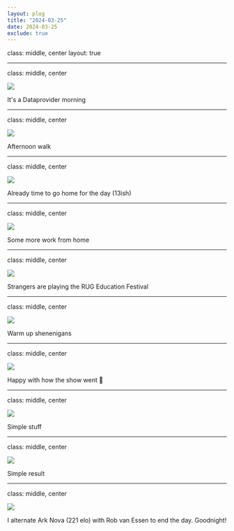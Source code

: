 ```yaml
---
layout: plog
title: "2024-03-25"
date: 2024-03-25
exclude: true
---
```


class: middle, center
layout: true

---

class: middle, center

<img class="plog-picture" src="{{ site.baseurl }}/img/plog/2024-03-25/01.jpg" />

It's a Dataprovider morning

---

class: middle, center

<img class="plog-picture" src="{{ site.baseurl }}/img/plog/2024-03-25/02.jpg" />

Afternoon walk

---

class: middle, center

<img class="plog-picture" src="{{ site.baseurl }}/img/plog/2024-03-25/03.jpg" />

Already time to go home for the day (13ish)

---

class: middle, center

<img class="plog-picture" src="{{ site.baseurl }}/img/plog/2024-03-25/04.jpg" />

Some more work from home

---

class: middle, center

<img class="plog-picture" src="{{ site.baseurl }}/img/plog/2024-03-25/05.jpg" />

Strangers are playing the RUG Education Festival

---

class: middle, center

<img class="plog-picture" src="{{ site.baseurl }}/img/plog/2024-03-25/06.jpg" />

Warm up shenenigans

---

class: middle, center

<img class="plog-picture" src="{{ site.baseurl }}/img/plog/2024-03-25/07.jpg" />

Happy with how the show went 💐

---

class: middle, center

<img class="plog-picture" src="{{ site.baseurl }}/img/plog/2024-03-25/08.jpg" />

Simple stuff

---

class: middle, center

<img class="plog-picture" src="{{ site.baseurl }}/img/plog/2024-03-25/09.jpg" />

Simple result

---

class: middle, center

<img class="plog-picture" src="{{ site.baseurl }}/img/plog/2024-03-25/10.jpg" />

I alternate Ark Nova (221 elo) with Rob van Essen to end the day. Goodnight!

